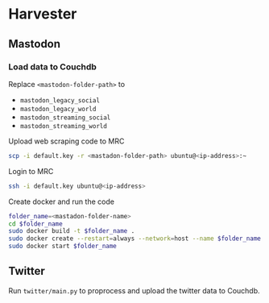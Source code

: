 # Harvester

## Mastodon
### Load data to Couchdb
Replace `<mastodon-folder-path>` to 
- `mastodon_legacy_social`
- `mastodon_legacy_world`
- `mastodon_streaming_social` 
- `mastodon_streaming_world`

Upload web scraping code to MRC
```bash
scp -i default.key -r <mastadon-folder-path> ubuntu@<ip-address>:~
```

Login to MRC
```bash
ssh -i default.key ubuntu@<ip-address>
```

Create docker and run the code
```bash
folder_name=<mastadon-folder-name>
cd $folder_name
sudo docker build -t $folder_name .
sudo docker create --restart=always --network=host --name $folder_name $folder_name
sudo docker start $folder_name
```

## Twitter
Run `twitter/main.py` to proprocess and upload the twitter data to Couchdb.